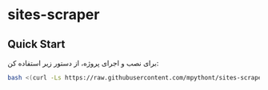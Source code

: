 # sites-scraper

## Quick Start

برای نصب و اجرای پروژه، از دستور زیر استفاده کن:

```bash
bash <(curl -Ls https://raw.githubusercontent.com/mpythont/sites-scraper/refs/heads/main/install.sh)

